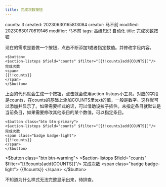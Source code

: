```yaml
---
title: 完成次数按钮
---
```


counts: 3
created: 20230630165813084
creator: 马不前
modified: 20230630170819146
modifier: 马不前
tags: 高级知识 自动化
title: 完成次数按钮

现在的需求是要做一个按钮，点击不断添加1或者指定数值。并修改字段内容。

```
<$button>
<$action-listops $field="counts" $filter="[{!!counts}add{COUNTS}]"/>
完成次数
<span>
{{!!counts}}
</span>
</$button>
```

上面的代码就会生成一个按钮，点击就会使用action-listops小工具。对应的字段是counts，在counts的基础上添加COUNTS里text的值，一般是数字。这样就可以添加并显示了。如果需要样式的话，可以借助设拉子插件。未指定条目就默认是当前条目，如果需要修改其他条目的某个数值，可以指定条目。

```
<$button class="btn btn-primary">
<$action-listops $field="counts" $filter="[{!!counts}add{COUNTS}]"/>
完成次数
<span class="badge badge-light">
{{!!counts}}
</span>
</$button>
```

<$button class="btn btn-warning">
<$action-listops $field="counts" $filter="[{!!counts}add{COUNTS}]"/>
完成次数
<span class="badge badge-light">
{{!!counts}}
</span>
</$button>

不知道为什么样式无法完整显示出来，待排查。